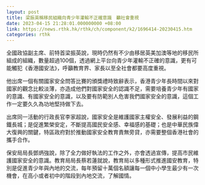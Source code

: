 ```yaml
---
layout: post
title: 梁振英稱移民組織向青少年灌輸不正確意識　籲社會重視
date: 2023-04-15 21:28:01.000000000 +08:00
link: https://news.rthk.hk/rthk/ch/component/k2/1696414-20230415.htm
categories: rthk
---
```


全國政協副主席、前特首梁振英說，現時仍然有不少由移居英美加澳等地的移民所組成的組織，數量超過100個，透過網上平台向青少年灌輸不正確的意識，更有可能觸犯《香港國安法》，呼籲教育界、家長以至全社會都要高度重視。

他出席一個有關國家安全問答比賽的頒獎禮時致辭表示，香港青少年長時間以來對國家的觀念比較淡薄，亦造成他們對國家安全的認識不足，需要培養青少年有國家的意識、有國家安全的意識，以及要有防範別人危害我們國家安全的意識，這個工作一定要久久為功地堅持做下去。

出席同一活動的行政長官李家超說，國家安全是維護國家主權安全、發展利益的鋼鐵長城；是促進繁榮安定，不斷提高國民安全感、幸福感的基礎；也是中華民族偉大復興的關鍵，特區政府對於推動國家安全教育責無旁貸，亦需要整個香港社會的攜手合作。

保安局局長鄧炳強說，除了全力做好執法的工作之外，亦會透過宣傳，提高市民維護國家安全的意識。教育局局長蔡若蓮就說，教育局以多種形式推進國安教育，特別是促進青少年與內地的交流，每年預留十萬個名額讓每一個中小學生最少有一次機會，在高小或者初中的階段到內地交流，了解國情。
